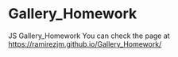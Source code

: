 # Gallery_Homework
JS Gallery_Homework
You can check the page at https://ramirezjm.github.io/Gallery_Homework/
